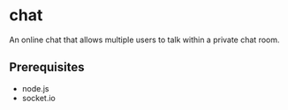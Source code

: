 chat
====

An online chat that allows multiple users to talk within a private chat room.

Prerequisites
-------------

* node.js 
* socket.io
